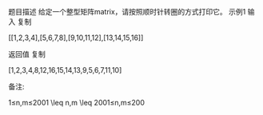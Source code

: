 题目描述
给定一个整型矩阵matrix，请按照顺时针转圈的方式打印它。
示例1
输入
复制

[[1,2,3,4],[5,6,7,8],[9,10,11,12],[13,14,15,16]]

返回值
复制

[1,2,3,4,8,12,16,15,14,13,9,5,6,7,11,10]

备注:

1≤n,m≤2001 \leq n,m \leq 2001≤n,m≤200